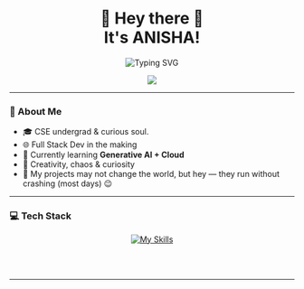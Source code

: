 
<h1 align="center">🌸 Hey there 🌸<br>It's ANISHA!</h1>

<p align="center">
  <img src="https://readme-typing-svg.herokuapp.com?font=Fira+Code&pause=1000&color=FF69B4&center=true&vCenter=true&width=435&lines=Computer+Science+Student+💻;Tech+Enthusiast+🌈;Loves+to+Create+and+Code+✨" alt="Typing SVG" />
</p>  

<p align="center">
  <img src=https://encrypted-tbn0.gstatic.com/images?q=tbn:ANd9GcR8RYIcs9lUyFFkKri3DpfPmPHrGwfPBOk78kafhet-tWB7S8WGo0JlrdI&s />
</p>

---

### 🌼 About Me

- 🎓 CSE undergrad & curious soul.  
- 🌐 Full Stack Dev in the making  
- 🚀 Currently learning **Generative AI + Cloud**  
- 🧠 Creativity, chaos & curiosity  
- 🌟 My projects may not change the world, but hey — they run without crashing (most days) 😉  

---

### 💻 Tech Stack

<div align="center">

[![My Skills](https://skillicons.dev/icons?i=js,html,css,c,cpp,java,python,react,git,github,vscode,mongodb,mysql,nodejs&perline=7)](https://skillicons.dev)

<br>
<br>

---



